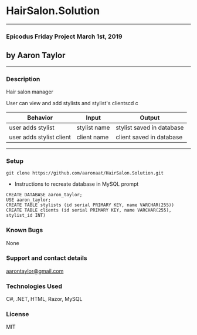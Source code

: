 # HairSalon.Solution
---
### Epicodus Friday Project March 1st, 2019
## by Aaron Taylor
---
### Description
Hair salon manager

User can view and add stylists and stylist's clientscd c

Behavior | Input | Output
--- | --- | ---
user adds stylist | stylist name | stylist saved in database
user adds stylist client | client name | client saved in database
---
### Setup
```
git clone https://github.com/aaronaat/HairSalon.Solution.git
```

* Instructions to recreate database in MySQL prompt
```
CREATE DATABASE aaron_taylor;
USE aaron_taylor;
CREATE TABLE stylists (id serial PRIMARY KEY, name VARCHAR(255))
CREATE TABLE clients (id serial PRIMARY KEY, name VARCHAR(255), stylist_id INT)
```

### Known Bugs
None

### Support and contact details
aarontaylor@gmail.com

### Technologies Used
C#, .NET, HTML, Razor, MySQL

### License
MIT
